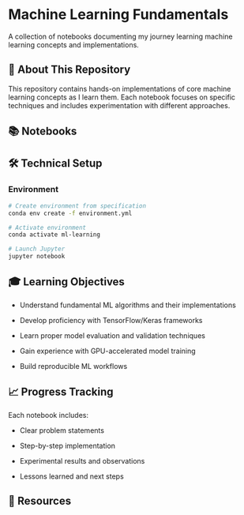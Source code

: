 # Machine Learning Fundamentals

A collection of notebooks documenting my journey learning machine learning concepts and implementations.

## 🎯 About This Repository

This repository contains hands-on implementations of core machine learning concepts as I learn them. Each notebook focuses on specific techniques and includes experimentation with different approaches.

## 📚 Notebooks


## 🛠️ Technical Setup

### Environment
```bash
# Create environment from specification
conda env create -f environment.yml

# Activate environment
conda activate ml-learning

# Launch Jupyter
jupyter notebook
```


## 🎓 Learning Objectives

- Understand fundamental ML algorithms and their implementations

- Develop proficiency with TensorFlow/Keras frameworks

- Learn proper model evaluation and validation techniques

- Gain experience with GPU-accelerated model training

- Build reproducible ML workflows

## 📈 Progress Tracking

Each notebook includes:

- Clear problem statements

- Step-by-step implementation

- Experimental results and observations

- Lessons learned and next steps

## 🔗 Resources


